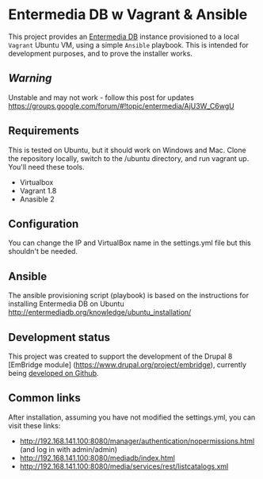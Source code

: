 # Entermedia DB w Vagrant & Ansible
This project provides an [Entermedia DB](http://entermediadb.org/) instance provisioned to a local `Vagrant` Ubuntu VM, using a simple `Ansible` playbook. This is intended for development purposes, and to prove the installer works.

## *Warning*
Unstable and may not work - follow this post for updates https://groups.google.com/forum/#!topic/entermedia/AjU3W_C6wgU

## Requirements
This is tested on Ubuntu, but it should work on Windows and Mac. Clone the repository locally, switch to the /ubuntu directory, and run vagrant up. You'll need these tools.

* Virtualbox
* Vagrant 1.8
* Anasible 2

## Configuration
You can change the IP and VirtualBox name in the settings.yml file but this shouldn't be needed.

## Ansible
The ansible provisioning script (playbook) is based on the instructions for installing Entermedia DB on Ubuntu http://entermediadb.org/knowledge/ubuntu_installation/

## Development status
This project was created to support the development of the Drupal 8 [EmBridge module] (https://www.drupal.org/project/embridge), currently being [developed on Github](https://github.com/acbramley/embridge).

## Common links
After installation, assuming you have not modified the settings.yml, you can visit these links:

* http://192.168.141.100:8080/manager/authentication/nopermissions.html (and log in with admin/admin)
* http://192.168.141.100:8080/mediadb/index.html
* http://192.168.141.100:8080/media/services/rest/listcatalogs.xml

